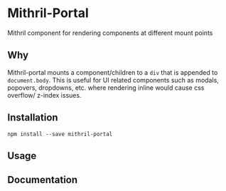 # Mithril-Portal

Mithril component for rendering components at different mount points

## Why

Mithril-portal mounts a component/children to a `div` that is appended to `document.body`. This is useful for UI related components such as modals, popovers, dropdowns, etc. where rendering inline would cause css overflow/ z-index issues.

 ## Installation

```
npm install --save mithril-portal
```

## Usage

## Documentation